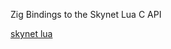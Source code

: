 
Zig Bindings to the Skynet Lua C API

[skynet lua ](https://github.com/cloudwu/skynet/tree/master/3rd/lua)